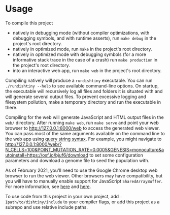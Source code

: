 # Usage

To compile this project
* natively in debugging mode (without compiler optimizations, with debugging symbols, and with runtime asserts), run `make debug` in the project's root directory.
* natively in optimized mode, run `make` in the project's root directory.
* natively in optimized mode with debugging symbols (for a more informative stack trace in the case of a crash) run `make production` in the project's root directory.
* into an interactive web app, run `make web` in the project's root directory.

Compiling natively will produce a `rundishtiny` executable.
You can run `./rundishtiny --help` to see available command-line options.
On startup, the executable will recursively log all files and folders it is situated with and will generate several output files.
To prevent excessive logging and filesystem pollution, make a temporary directory and run the executable in there.

Compiling for the web will generate JavaScript and HTML output files in the `web/` directory.
After running `make web`, run `make serve` and point your web browser to <http://127.0.0.1:8000/web> to access the generated web viewer.
You can pass most of the same arguments available on the command line to the web app using [query string syntax](https://developer.mozilla.org/en-US/docs/Web/API/URLSearchParams).
For example, you might navigate to <http://127.0.0.1:8000/web/?N_CELLS=100&POINT_MUTATION_RATE=0.0005&GENESIS=monoculture&autoinstall=https://osf.io/bjuf6/download> to set some configuration parameters and download a genome file to seed the population with.

As of February 2021, you'll need to use the Google Chrome desktop web browser to run the web viewer.
Other browsers may have compatibility, but you will have to manually enable support for JavaScript `SharedArrayBuffer`.
For more information, see [here](https://emscripten.org/docs/porting/pthreads.html) and [here](https://developer.mozilla.org/en-US/docs/Web/JavaScript/Reference/Global_Objects/SharedArrayBuffer#security_requirements).

To use code from this project in your own project, add `-Ipath/to/dishtiny/include`
to your compiler flags, or add this project as a subrepo and use relative include paths.
